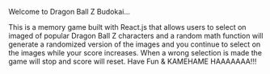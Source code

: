 Welcome to Dragon Ball Z Budokai...

This is a memory game built with React.js that 
allows users to select on imaged of popular Dragon
Ball Z characters and a random math function will 
generate a randomized version of the images and 
you continue to select on the images while your score 
increases. When a wrong selection is made the game will stop 
and score will reset. Have Fun & KAMEHAME HAAAAAAA!!!
